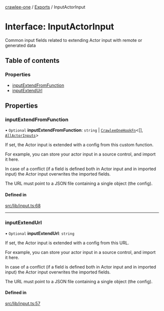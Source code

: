 [crawlee-one](../README.md) / [Exports](../modules.md) / InputActorInput

# Interface: InputActorInput

Common input fields related to extending Actor input with remote or generated data

## Table of contents

### Properties

- [inputExtendFromFunction](InputActorInput.md#inputextendfromfunction)
- [inputExtendUrl](InputActorInput.md#inputextendurl)

## Properties

### inputExtendFromFunction

• `Optional` **inputExtendFromFunction**: `string` \| [`CrawleeOneHookFn`](../modules.md#crawleeonehookfn)<[], [`AllActorInputs`](../modules.md#allactorinputs)\>

If set, the Actor input is extended with a config from this custom function.

For example, you can store your actor input in a source control, and import it here.

In case of a conflict (if a field is defined both in Actor input and in imported input)
the Actor input overwrites the imported fields.

The URL must point to a JSON file containing a single object (the config).

#### Defined in

[src/lib/input.ts:68](https://github.com/JuroOravec/crawlee-one/blob/490b500/src/lib/input.ts#L68)

___

### inputExtendUrl

• `Optional` **inputExtendUrl**: `string`

If set, the Actor input is extended with a config from this URL.

For example, you can store your actor input in a source control, and import it here.

In case of a conflict (if a field is defined both in Actor input and in imported input)
the Actor input overwrites the imported fields.

The URL must point to a JSON file containing a single object (the config).

#### Defined in

[src/lib/input.ts:57](https://github.com/JuroOravec/crawlee-one/blob/490b500/src/lib/input.ts#L57)
